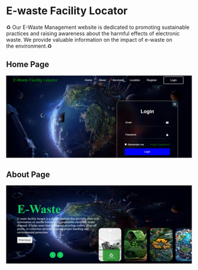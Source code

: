 <h1>E-waste Facility Locator</h1>♻
Our E-Waste Management website is dedicated to promoting sustainable practices and raising awareness about the harmful effects of electronic waste. We provide valuable information on the impact of e-waste on the environment.♻

<h2><b>Home Page</b></h2>

![Alt text](https://github.com/nusrathbanu-hub/E-Waste-Facility-Locator/blob/0d6472fe5746c7e73c50e4a4315ec154eecab4c9/image1.jpg)

<h2><b>About Page</b></h2>

![Alt text](https://github.com/nusrathbanu-hub/E-Waste-Facility-Locator/blob/724592d16dc49569984ee33e25a3efcf1ad5394c/image2.jpg)
